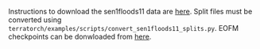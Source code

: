 Instructions to download the sen1floods11 data are [here](https://github.com/cloudtostreet/Sen1Floods11).
Split files must be converted using `terratorch/examples/scripts/convert_sen1floods11_splits.py`.
EOFM checkpoints can be donwloaded from [here](https://huggingface.co/ibm-nasa-geospatial/Prithvi-100M-sen1floods11/tree/main).
